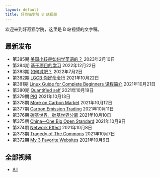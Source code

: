 ```yaml
---
layout: default
title: 好奇猫学院 B 站视频
---
```


欢迎来到好奇猫学院，这里是 B 站视频的文字稿。

## 最新发布

- 第385期 [美国小孩是如何学英语的？](385) 2023年2月10日  
- 第384期 [基于项目的学习](384) 2022年12月22日  
- 第383期 [如何减肥？](383) 2022年7月2日  
- 第382期 [LGCB 你好命令行](382) 2021年10月22日  
- 第381期 [Linux Guide for Complete Beginners 课程简介](381) 2021年10月21日  
- 第380期 [Quantified self](380) 2021年10月19日  
- 第379期 [PKI](379) 2021年10月13日  
- 第378期 [More on Carbon Market](378) 2021年10月12日  
- 第377期 [Carbon Emission Trading](377) 2021年10月11日  
- 第376期 [碳基世界，硅基世界分离](376) 2021年10月10日  
- 第375期 [China--One Big Open Standard](375) 2021年10月9日  
- 第374期 [Network Effect](374) 2021年10月8日  
- 第373期 [Tragedy of The Commons](373) 2021年10月7日  
- 第372期 [My 3 Favorite Websites](372) 2021年10月6日  

## 全部视频

- [All](all.md)
